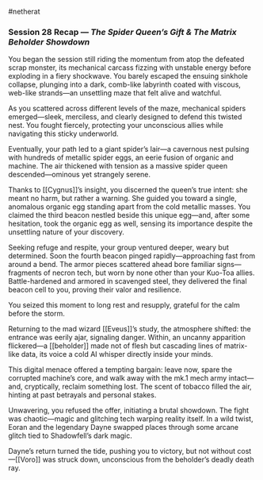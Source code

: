 #netherat
### Session 28 Recap — _The Spider Queen’s Gift & The Matrix Beholder Showdown_

You began the session still riding the momentum from atop the defeated scrap monster, its mechanical carcass fizzing with unstable energy before exploding in a fiery shockwave. You barely escaped the ensuing sinkhole collapse, plunging into a dark, comb-like labyrinth coated with viscous, web-like strands—an unsettling maze that felt alive and watchful.

As you scattered across different levels of the maze, mechanical spiders emerged—sleek, merciless, and clearly designed to defend this twisted nest. You fought fiercely, protecting your unconscious allies while navigating this sticky underworld.

Eventually, your path led to a giant spider’s lair—a cavernous nest pulsing with hundreds of metallic spider eggs, an eerie fusion of organic and machine. The air thickened with tension as a massive spider queen descended—ominous yet strangely serene.

Thanks to [[Cygnus]]’s insight, you discerned the queen’s true intent: she meant no harm, but rather a warning. She guided you toward a single, anomalous organic egg standing apart from the cold metallic masses. You claimed the third beacon nestled beside this unique egg—and, after some hesitation, took the organic egg as well, sensing its importance despite the unsettling nature of your discovery.

Seeking refuge and respite, your group ventured deeper, weary but determined. Soon the fourth beacon pinged rapidly—approaching fast from around a bend. The armor pieces scattered ahead bore familiar signs—fragments of necron tech, but worn by none other than your Kuo-Toa allies. Battle-hardened and armored in scavenged steel, they delivered the final beacon cell to you, proving their valor and resilience.

You seized this moment to long rest and resupply, grateful for the calm before the storm.

Returning to the mad wizard [[Eveus]]’s study, the atmosphere shifted: the entrance was eerily ajar, signaling danger. Within, an uncanny apparition flickered—a [[beholder]] made not of flesh but cascading lines of matrix-like data, its voice a cold AI whisper directly inside your minds.

This digital menace offered a tempting bargain: leave now, spare the corrupted machine’s core, and walk away with the mk.1 mech army intact—and, cryptically, reclaim something lost. The scent of tobacco filled the air, hinting at past betrayals and personal stakes.

Unwavering, you refused the offer, initiating a brutal showdown. The fight was chaotic—magic and glitching tech warping reality itself. In a wild twist, Eoran and the legendary Dayne swapped places through some arcane glitch tied to Shadowfell’s dark magic.

Dayne’s return turned the tide, pushing you to victory, but not without cost—[[Voro]] was struck down, unconscious from the beholder’s deadly death ray.